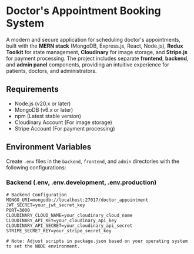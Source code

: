 # Doctor's Appointment Booking System

A modern and secure application for scheduling doctor's appointments, built with the **MERN stack** (MongoDB, Express.js, React, Node.js), **Redux Toolkit** for state management, **Cloudinary** for image storage, and **Stripe.js** for payment processing. The project includes separate **frontend**, **backend**, and **admin panel** components, providing an intuitive experience for patients, doctors, and administrators.

## Requirements

- Node.js (v20.x or later)
- MongoDB (v6.x or later)
- npm (Latest stable version)
- Cloudinary Account (For image storage)
- Stripe Account (For payment processing)

## Environment Variables

Create `.env` files in the `backend`, `frontend`, and `admin` directories with the following configurations:

### Backend (.env, .env.development, .env.production)

```env
# Backend Configuration
MONGO_URI=mongodb://localhost:27017/doctor_appointment
JWT_SECRET=your_jwt_secret_key
PORT=3000
CLOUDINARY_CLOUD_NAME=your_cloudinary_cloud_name
CLOUDINARY_API_KEY=your_cloudinary_api_key
CLOUDINARY_API_SECRET=your_cloudinary_api_secret
STRIPE_SECRET_KEY=your_stripe_secret_key

# Note: Adjust scripts in package.json based on your operating system to set the NODE environment.
